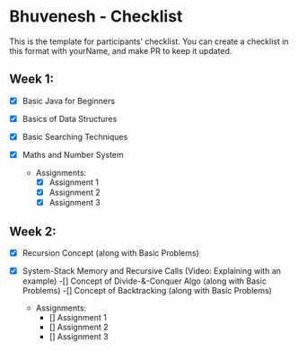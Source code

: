 #  Bhuvenesh - Checklist
This is the template for participants' checklist. You can create a checklist in this format with yourName, and make PR to keep it updated.

## Week 1:

- [x] Basic Java for Beginners
- [x] Basics of Data Structures
- [x] Basic Searching Techniques
- [x] Maths and Number System

  * Assignments:
    - [x] Assignment 1
    - [x] Assignment 2
    - [x] Assignment 3

 ## Week 2:

-[x] Recursion Concept (along with Basic Problems)
-[x] System-Stack Memory and Recursive Calls (Video: Explaining with an example)
-[] Concept of Divide-&-Conquer Algo (along with Basic Problems)
-[] Concept of Backtracking (along with Basic Problems)

   * Assignments:
     - []   Assignment 1
     - []   Assignment 2
     - []   Assignment 3

